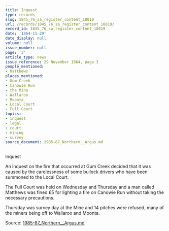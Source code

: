 ```yaml
---
title: Inquest
type: records
slug: 1845_76_sa_register_content_18019
url: /records/1845_76_sa_register_content_18019/
record_id: 1845_76_sa_register_content_18019
date: '1864-11-29'
date_display: null
volume: null
issue_number: null
page: '3'
article_type: news
issue_reference: 29 November 1864, page 3
people_mentioned:
- Matthews
places_mentioned:
- Gum Creek
- Canowie Run
- the Mine
- Wallaroo
- Moonta
- Local Court
- Full Court
topics:
- inquest
- legal
- court
- mining
- survey
source_document: 1985-87_Northern__Argus.md
---
```


Inquest

An inquest on the fire that occurred at Gum Creek decided that it was caused by the carelessness of some bullock drivers who have been summoned to the Local Court.

The Full Court was held on Wednesday and Thursday and a man called Matthews was fined £5 for lighting a fire on Canowie Run without taking the necessary precautions.

Thursday was survey day at the Mine and 14 pitches were refused, many of the miners being off to Wallaroo and Moonta.

Source: [1985-87_Northern__Argus.md](/downloads/markdown/1985-87_Northern__Argus.md)
